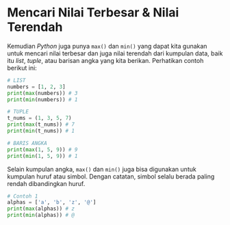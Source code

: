 # Mencari Nilai Terbesar & Nilai Terendah

Kemudian *Python* juga punya `max()` dan `min()` yang dapat kita gunakan untuk mencari nilai terbesar dan juga nilai terendah dari kumpulan data, baik itu *list*, *tuple*, atau barisan angka yang kita berikan. Perhatikan contoh berikut ini:

```py
# LIST
numbers = [1, 2, 3]
print(max(numbers)) # 3
print(min(numbers)) # 1

# TUPLE
t_nums = (1, 3, 5, 7)
print(max(t_nums)) # 7
print(min(t_nums)) # 1

# BARIS ANGKA
print(max(1, 5, 9)) # 9
print(min(1, 5, 9)) # 1
```

Selain kumpulan angka, `max()` dan `min()` juga bisa digunakan untuk kumpulan huruf atau simbol. Dengan catatan, simbol selalu berada paling rendah dibandingkan huruf.

```py
# Contoh 1
alphas = ['a', 'b', 'z', '@']
print(max(alphas)) # z
print(min(alphas)) # @
```
